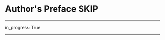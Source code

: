 # Author's Preface SKIP

---
in_progress: True

---

<!--
This visitor's second favorite spot in the multiverse is TODO (nice description of place and people). (Her favorite, of course, awaits your discovery within these pages.)

some sweeping overview of planes

Intro mentioning the egg unraveller who blah blah every egg, the unfolding where original copies of all the greatest architectural wonders sprawl densely. Unimaginably vast, all the multiverse superlatives (every sentence ends in "multiverse?)

societies take all kinds of people but in the laminae they cluster together. this works sometimes and doesn't work others, but it relies [does it?] on the universe having all types
-->

